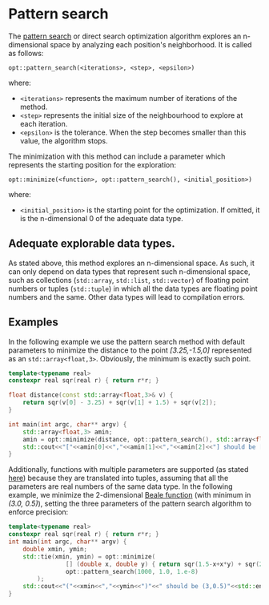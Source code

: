 # Pattern search

The [pattern search](https://en.wikipedia.org/wiki/Pattern_search_(optimization)) or direct search optimization algorithm explores an n-dimensional space by analyzing each position's neighborhood. It is called as follows:

```
opt::pattern_search(<iterations>, <step>, <epsilon>)
```
where:
* `<iterations>` represents the maximum number of iterations of the method.
* `<step>` represents the initial size of the neighbourhood to explore at each iteration.
* `<epsilon>` is the tolerance. When the step becomes smaller than this value, the algorithm stops.

The minimization with this method can include a parameter which represents the starting position for the exploration:
```
opt::minimize(<function>, opt::pattern_search(), <initial_position>)
```
where:
* `<initial_position>` is the starting point for the optimization. If omitted, it is the n-dimensional 0 of the adequate data type.

## Adequate explorable data types.

As stated above, this method explores an n-dimensional space. As such, it can only depend on data types that represent such n-dimensional space, such as collections (`std::array`, `std::list`, `std::vector`) of floating point numbers or tuples (`std::tuple`) in which all the data types are floating point numbers and the same. Other data types will lead to compilation errors.  

## Examples

In the following example we use the pattern search method with default parameters to minimize the distance to the point *[3.25,-1.5,0]* represented as an `std::array<float,3>`. Obviously, the minimum is exactly such point. 

```cpp
template<typename real>
constexpr real sqr(real r) { return r*r; } 

float distance(const std::array<float,3>& v) { 
	return sqr(v[0] - 3.25) + sqr(v[1] + 1.5) + sqr(v[2]);
}

int main(int argc, char** argv) {
	std::array<float,3> amin; 
	amin = opt::minimize(distance, opt::pattern_search(), std::array<float,3>{0.0f,0.0f,0.0f});
	std::cout<<"["<<amin[0]<<","<<amin[1]<<","<<amin[2]<<"] should be [3.25,-1.5,0]"<<std::endl;
}
```

Additionally, functions with multiple parameters are supported (as stated [here](fitting_multiple_parameters.md)) because they are translated into tuples, assuming that all the parameters are real numbers of the same data type. In the following example, we minimize the 2-dimensional [Beale function](https://en.wikipedia.org/wiki/Test_functions_for_optimization) (with minimum in *(3.0, 0.5)*), setting the three parameters of the pattern search algorithm to enforce precision:

```cpp
template<typename real>
constexpr real sqr(real r) { return r*r; } 
int main(int argc, char** argv) {
	double xmin, ymin;	
	std::tie(xmin, ymin) = opt::minimize(
                [] (double x, double y) { return sqr(1.5-x+x*y) + sqr(2.25-x+x*y*y) + sqr(2.625-x+x*y*y*y); }, 
                opt::pattern_search(1000, 1.0, 1.e-8)
        );
	std::cout<<"("<<xmin<<","<<ymin<<")"<<" should be (3,0.5)"<<std::endl;
}
```

